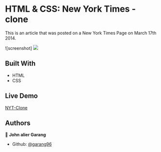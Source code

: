 # HTML & CSS: New York Times - clone

This is an article that was posted on a New York Times Page on March 17th 2014.

![screenshot] <img src="C:/Users/USER/Article-clone/NYT-Page-clone/.github/workflows/images/screencapture-127-0-0-1-5503-index-html-2021-01-15-00_00_41.png">
## Built With

- HTML
- CSS

## Live Demo

[NYT-Clone]()

## Authors

👤 **John alier Garang**

- Github: [@garang96](https://github.com/garang96)

